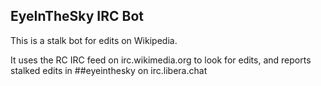 ## EyeInTheSky IRC Bot

This is a stalk bot for edits on Wikipedia.

It uses the RC IRC feed on irc.wikimedia.org to look for edits, and reports stalked edits in ##eyeinthesky on irc.libera.chat
